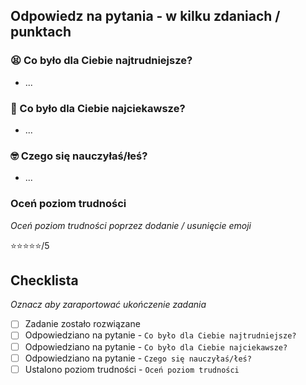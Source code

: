 ## Odpowiedz na pytania - w kilku zdaniach / punktach

### 😫 Co było dla Ciebie najtrudniejsze?
- ...

### 🤩 Co było dla Ciebie najciekawsze?
- ...

### 🤓 Czego się nauczyłaś/łeś?
- ...

### Oceń poziom trudności
_Oceń poziom trudności poprzez dodanie / usunięcie emoji_

⭐⭐⭐⭐⭐/5


## Checklista
_Oznacz aby zaraportować ukończenie zadania_
- [ ] Zadanie zostało rozwiązane
- [ ] Odpowiedziano na pytanie - `Co było dla Ciebie najtrudniejsze?`
- [ ] Odpowiedziano na pytanie - `Co było dla Ciebie najciekawsze?`
- [ ] Odpowiedziano na pytanie - `Czego się nauczyłaś/łeś?`
- [ ] Ustalono poziom trudności - `Oceń poziom trudności`
